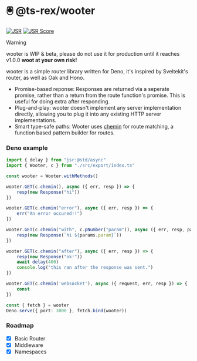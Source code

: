# 🖲️ @ts-rex/wooter

[![JSR](https://jsr.io/badges/@ts-rex/wooter)](https://jsr.io/@ts-rex/wooter)
[![JSR Score](https://jsr.io/badges/@ts-rex/wooter/score)](https://jsr.io/@ts-rex/wooter)

> [!WARNING]
> wooter is WIP & beta, please do not use it for production until it reaches
> v1.0.0 **woot at your own risk!**

wooter is a simple router library written for Deno, it's inspired by Sveltekit's
router, as well as Oak and Hono.

- Promise-based reponse: Responses are returned via a seperate promise, rather
  than a return from the route function's promise. This is useful for doing
  extra after responding.
- Plug-and-play: wooter doesn't implement any server implementation directly,
  allowing you to plug it into any existing HTTP server implementations.
- Smart type-safe paths: Wooter uses [chemin](https://jsr.io/@dldc/chemin) for
  route matching, a function based pattern builder for routes.

### Deno example

```ts
import { delay } from "jsr:@std/async"
import { Wooter, c } from "./src/export/index.ts"

const wooter = Wooter.withMethods()

wooter.GET(c.chemin(), async ({ err, resp }) => {
	resp(new Response("hi"))
})

wooter.GET(c.chemin("error"), async ({ err, resp }) => {
	err("An error occured!!")
})

wooter.GET(c.chemin("with", c.pNumber("param")), async ({ err, resp, params }) => {
	resp(new Response(`hi ${params.param}`))
})

wooter.GET(c.chemin("after"), async ({ err, resp }) => {
	resp(new Response("ok!"))
	await delay(400)
	console.log("this ran after the response was sent.")
})

wooter.GET(c.chemin('websocket'), async ({ request, err, resp }) => {
    const 
})

const { fetch } = wooter
Deno.serve({ port: 3000 }, fetch.bind(wooter))
```

### Roadmap

- [x] Basic Router
- [x] Middleware
- [x] Namespaces
